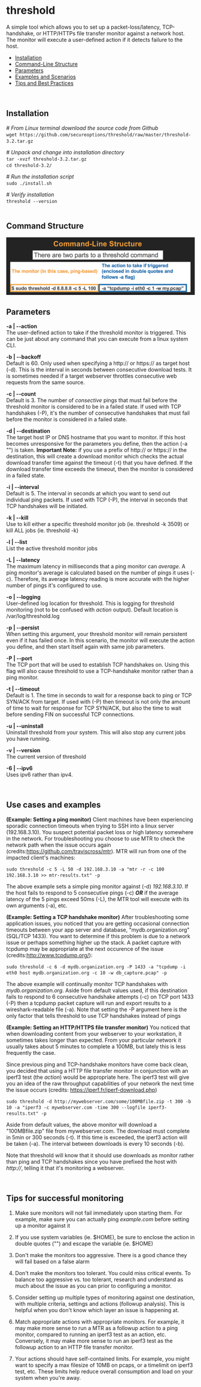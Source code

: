 # threshold
A simple tool which allows you to set up a packet-loss/latency, TCP-handshake, or HTTP/HTTPs file transfer monitor against a network host. The monitor will execute a user-defined action if it detects failure to the host.
<br>
- [Installation](#installation)
- [Command-Line Structure](#structure)
- [Parameters](#parameters)
- [Examples and Scenarios](#examples)
- [Tips and Best Practices](#tips)
<br>
<a name="installation"></a>

## Installation
\# *From Linux terminal download the source code from Github*<br />
`wget https://github.com/secureoptions/threshold/raw/master/threshold-3.2.tar.gz`<br />

\# *Unpack and change into installation directory*<br />
`tar -xvzf threshold-3.2.tar.gz`<br />
`cd threshold-3.2/`<br />

\# *Run the installation script*<br />
`sudo ./install.sh`<br />

\# *Verify installation*<br />
`threshold --version`<br />
<br>
<a name="structure">
   
## Command Structure

<img src="./image.png">

<br>
<a name="parameters">
   
## Parameters
__-a | --action__<br />
   The user-defined action to take if the threshold monitor is triggered. This can be just about any command that you can execute from a linux system CLI.

__-b | --backoff__<br /> 
   Default is 60. Only used when specifying a http:// or https:// as target host (-d). This is the interval in seconds between consecutive download tests. It is sometimes needed if a target webserver throttles consecutive web requests from the same source.

__-c | --count__<br />
   Default is 3. The number of *consective* pings that must fail before the threshold monitor is considered to be in a failed state. If used with TCP handshakes (-P), it's the number of consecutive handshakes that must fail before the monitor is considered in a failed state. 

__-d | --destination__<br />
   The target host IP or DNS hostname that you want to monitor. If this host becomes unresponsive for the parameters you define, then the action (-a "<ACTION>") is taken. __Important Note:__ if you use a prefix of http:// or https:// in the destination, this will create a download monitor which checks the actual download transfer time against the timeout (-t) that you have defined. If the download transfer time exceeds the timeout, then the monitor is considered in a failed state.

__-i | --interval__<br />
   Default is 5. The interval in seconds at which you want to send out individual ping packets. If used with TCP (-P), the interval in seconds that TCP handshakes will be initiated.

__-k | --kill__<br />
   Use to kill either a specific threshold monitor job (ie. threshold -k 3509) or kill ALL jobs (ie. threshold -k)

__-l | --list__<br />
   List the active threshold monitor jobs

__-L | --latency__<br />
   The maximum latency in milliseconds that a ping monitor can *average*. A ping monitor's average is calculated based on the number of pings it uses (-c). Therefore, its average latency reading is more accurate with the higher number of pings it's configured to use.

__-o | --logging__<br />
   User-defined log location for threshold. This is logging for threshold monitoring (not to be confused with *action* output). Default location is /var/log/threshold.log

__-p | --persist__<br />
    When setting this argument, your threshold monitor will remain persistent even if it has failed once. In this scenario, the monitor will execute the action you define, and then start itself again with same job parameters. 

__-P | --port__<br />
   The TCP port that will be used to establish TCP handshakes on. Using this flag will also cause threshold to use a TCP-handshake monitor rather than a ping monitor. 

__-t | --timeout__<br />
   Default is 1. The time in seconds to wait for a response back to ping or TCP SYN/ACK from target. If used with (-P) then timeout is not only the amount of time to wait for response for TCP SYN/ACK, but also the time to wait before sending FIN on successful TCP connections.

__-u | --uninstall__<br />
   Uninstall threshold from your system. This will also stop any current jobs you have running.

__-v | --version__<br />
   The current version of threshold
    
__-6 | --ipv6__<br />
   Uses ipv6 rather than ipv4.
 
<br>
<a name="examples">
   
## Use cases and examples
__(Example: Setting a ping monitor)__ Client machines have been experiencing sporadic connection timeouts when trying to SSH into a linux server (192.168.3.10). You suspect potential packet loss or high latency somewhere in the network. For troubleshooting you choose to use MTR to check the network path when the issue occurs again (credits:https://github.com/traviscross/mtr). MTR will run from one of the impacted client's machines:

    sudo threshold -c 5 -L 50 -d 192.168.3.10 -a "mtr -r -c 100 192.168.3.10 >> mtr-results.txt" -p
   
The above example sets a simple ping monitor against (-d) *192.168.3.10*. If the host fails to respond to 5 consecutive pings (-c) __*OR*__ if the average latency of the 5 pings exceed 50ms (-L), the MTR tool will execute with its own arguments (-a), etc.

__(Example: Setting a TCP handshake monitor)__ After troubleshooting some application issues, you noticed that you are getting occasional connection timeouts between your app server and database, "mydb.organization.org" (SQL/TCP 1433). You want to determine if this problem is due to a network issue or perhaps something higher up the stack. A packet capture with tcpdump may be appropriate at the next occurence of the issue (credits:http://www.tcpdump.org/):

    sudo threshold -c 6 -d mydb.organization.org -P 1433 -a "tcpdump -i eth0 host mydb.organization.org -c 10 -w db_capture.pcap" -p
    
 The above example will continually monitor TCP handshakes with *mydb.organization.org*. Aside from default values used, if this destination fails to respond to 6 consecutive handshake attempts (-c) on TCP port 1433 (-P) then a tcpdump packet capture will run and export results to a wireshark-readable file (-a). Note that setting the -P argument here is the only factor that tells threshold to use TCP handshakes instead of pings
 
 __(Example: Setting an HTTP/HTTPS file transfer monitor)__ You noticed that when downloading content from your webserver to your workstation, it sometimes takes longer than expected. From your particular network it usually takes about 5 minutes to complete a 100MB, but lately this is less frequently the case.

 Since previous ping and TCP-handshake monitors have come back clean, you decided that using a HTTP file transfer monitor in conjunction with an iperf3 test (the *action*) would be appropriate here. The iperf3 test will give you an idea of the raw throughput capabilities of your network the next time the issue occurs (credits: https://iperf.fr/iperf-download.php)

    sudo threshold -d http://mywebserver.com/some/100MBfile.zip -t 300 -b 10 -a "iperf3 -c mywebserver.com -time 300 --logfile iperf3-results.txt" -p
    
Aside from default values, the above monitor will download a "100MBfile.zip" file from mywebserver.com. The download must complete in 5min or 300 seconds (-t). If this time is exceeded, the iperf3 action will be taken (-a). The interval between downloads is every 10 seconds (-b). 

Note that threshold will know that it should use downloads as monitor rather than ping and TCP handshakes since you have prefixed the host with *http://*, telling it that it's monitoring a webserver. 

<br>
<a name="tips">
   
## Tips for successful monitoring
1) Make sure monitors will not fail immediately upon starting them. For example, make sure you can actually ping *example.com* before setting up a monitor against it

2) If you use system variables (ie. $HOME), be sure to enclose the action in double quotes ("") and escape the variable (ie. \$HOME)

3) Don't make the monitors too aggressive. There is a good chance they will fail based on a false alarm

4) Don't make the monitors too tolerant. You could miss critical events. To balance too aggressive vs. too tolerant, research and understand as much about the issue as you can prior to configuring a monitor.

5) Consider setting up multiple types of monitoring against one destination, with multiple criteria, settings and actions (followup analysis). This is helpful when you don't know which layer an issue is happening at.

6) Match appropriate actions with appropriate monitors. For example, it may make more sense to run a MTR as a followup action to a ping monitor, compared to running an iperf3 test as an action, etc. Conversely, it may make more sense to run an iperf3 test as the followup action to an HTTP file transfer monitor.

7) Your actions should have self-contained limits. For example, you might want to specify a max filesize of 10MB on pcaps, or a timelimit on iperf3 test, etc. These limits help reduce overall consumption and load on your system when you're away.
